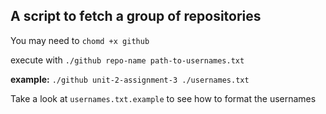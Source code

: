 ## A script to fetch a group of repositories

You may need to `chomd +x github`

execute with `./github repo-name path-to-usernames.txt`

**example:**
`./github unit-2-assignment-3 ./usernames.txt`

Take a look at `usernames.txt.example` to see how to format the usernames
